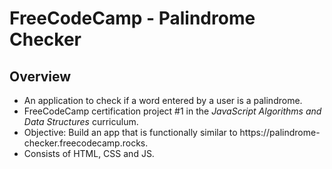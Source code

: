 # FreeCodeCamp - Palindrome Checker
<h2>Overview</h2>
<ul>
  <li>An application to check if a word entered by a user is a palindrome.</li>
  <li>FreeCodeCamp certification project #1 in the <em>JavaScript Algorithms and Data Structures</em> curriculum.</li>
  <li>Objective: Build an app that is functionally similar to https://palindrome-checker.freecodecamp.rocks.</li>
  <li>Consists of HTML, CSS and JS.</li>
</ul>
